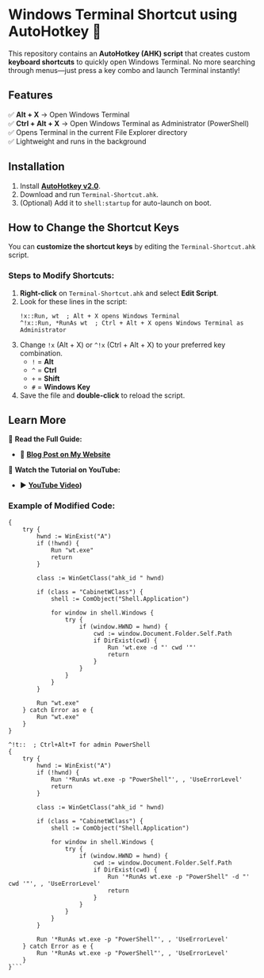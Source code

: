# **Windows Terminal Shortcut using AutoHotkey** 🚀  

This repository contains an **AutoHotkey (AHK) script** that creates custom **keyboard shortcuts** to quickly open Windows Terminal. No more searching through menus—just press a key combo and launch Terminal instantly!  

## **Features**  
✅ **Alt + X** → Open Windows Terminal  
✅ **Ctrl + Alt + X** → Open Windows Terminal as Administrator (PowerShell)  
✅ Opens Terminal in the current File Explorer directory  
✅ Lightweight and runs in the background  

## **Installation**  
1. Install **[AutoHotkey v2.0](https://www.autohotkey.com/)**.  
2. Download and run `Terminal-Shortcut.ahk`.  
3. (Optional) Add it to `shell:startup` for auto-launch on boot.

## **How to Change the Shortcut Keys**  
You can **customize the shortcut keys** by editing the `Terminal-Shortcut.ahk` script.  

### **Steps to Modify Shortcuts:**  
1. **Right-click** on `Terminal-Shortcut.ahk` and select **Edit Script**.  
2. Look for these lines in the script:
   ```ahk
   !x::Run, wt  ; Alt + X opens Windows Terminal
   ^!x::Run, *RunAs wt  ; Ctrl + Alt + X opens Windows Terminal as Administrator
   ```
3. Change `!x` (Alt + X) or `^!x` (Ctrl + Alt + X) to your preferred key combination.  
   - `!` = **Alt**  
   - `^` = **Ctrl**  
   - `+` = **Shift**  
   - `#` = **Windows Key**  
4. Save the file and **double-click** to reload the script.

## **Learn More**  
📖 **Read the Full Guide:**  
- 🔗 **[Blog Post on My Website](YourWebsiteLinkHere)**   

🎥 **Watch the Tutorial on YouTube:**  
- ▶️ **[YouTube Video](https://youtu.be/wd-ThKOChdk))**  

### **Example of Modified Code:**
```^+t::  ; Ctrl+Shift+T for regular terminal
{
    try {
        hwnd := WinExist("A")
        if (!hwnd) {
            Run "wt.exe"
            return
        }

        class := WinGetClass("ahk_id " hwnd)
        
        if (class = "CabinetWClass") {
            shell := ComObject("Shell.Application")
            
            for window in shell.Windows {
                try {
                    if (window.HWND = hwnd) {
                        cwd := window.Document.Folder.Self.Path
                        if DirExist(cwd) {
                            Run 'wt.exe -d "' cwd '"'
                            return
                        }
                    }
                }
            }
        }
        
        Run "wt.exe"
    } catch Error as e {
        Run "wt.exe"
    }
}

^!t::  ; Ctrl+Alt+T for admin PowerShell
{
    try {
        hwnd := WinExist("A")
        if (!hwnd) {
            Run '*RunAs wt.exe -p "PowerShell"', , 'UseErrorLevel'
            return
        }

        class := WinGetClass("ahk_id " hwnd)
        
        if (class = "CabinetWClass") {
            shell := ComObject("Shell.Application")
            
            for window in shell.Windows {
                try {
                    if (window.HWND = hwnd) {
                        cwd := window.Document.Folder.Self.Path
                        if DirExist(cwd) {
                            Run '*RunAs wt.exe -p "PowerShell" -d "' cwd '"', , 'UseErrorLevel'
                            return
                        }
                    }
                }
            }
        }
        
        Run '*RunAs wt.exe -p "PowerShell"', , 'UseErrorLevel'
    } catch Error as e {
        Run '*RunAs wt.exe -p "PowerShell"', , 'UseErrorLevel'
    }
}```

